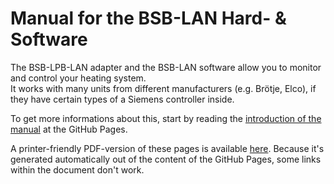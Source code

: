 # Manual for the BSB-LAN Hard- & Software  
   
The BSB-LPB-LAN adapter and the BSB-LAN software allow you to monitor and control your heating system.  
It works with many units from different manufacturers (e.g. Brötje, Elco), if they have certain types of a Siemens controller inside.  
   
To get more informations about this, start by reading the [introduction of the manual](https://1coderookie.github.io/BSB-LPB-LAN_EN/index2.html) at the GitHub Pages.

A printer-friendly PDF-version of these pages is available [here](https://github.com/1coderookie/BSB-LPB-LAN_EN/raw/master/Manual_BSB-LPB-LAN-Adapter.pdf). Because it's generated automatically out of the content of the GitHub Pages, some links within the document don't work.
  
